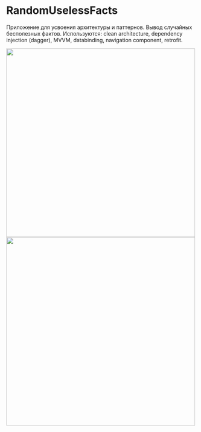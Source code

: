 # RandomUselessFacts
Приложение для усвоения архитектуры и паттернов. Вывод случайных бесполезных фактов. Используются: clean architecture, dependency injection (dagger), MVVM, databinding, navigation component, retrofit.

<img src="https://user-images.githubusercontent.com/62353645/226822452-cc755618-fc1f-47e0-b4f5-d4fa2bcbae4b.jpg" width="500"> 
<img src="https://user-images.githubusercontent.com/62353645/226822458-7a3ef47a-84eb-43ad-ab40-fb0c4dcb45bd.jpg" width="500"> 
